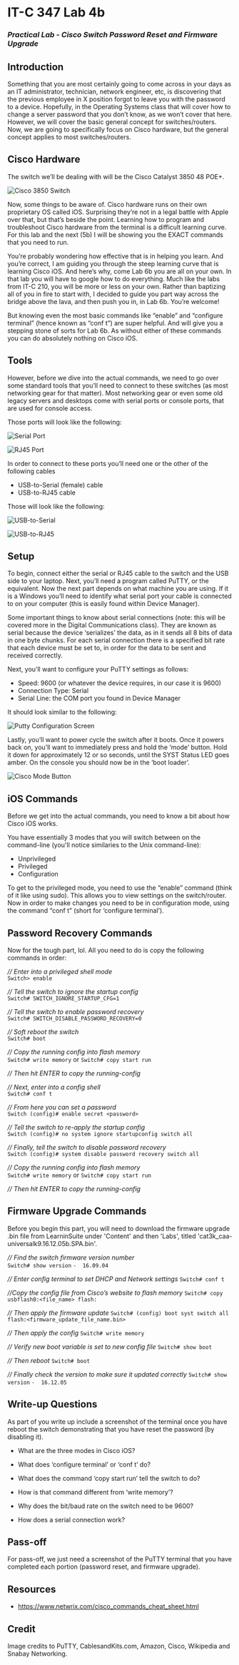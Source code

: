 # IT-C 347 Lab 4b
### *Practical Lab - Cisco Switch Password Reset and Firmware Upgrade*
## Introduction

Something that you are most certainly going to come across in your days as an IT administrator, technician, network engineer, etc, is discovering that the previous employee in X position forgot to leave you with the password to a device. Hopefully, in the Operating Systems class that will cover how to change a server password that you don’t know, as we won’t cover that here. However, we will cover the basic general concept for switches/routers. Now, we are going to specifically focus on Cisco hardware, but the general concept applies to most switches/routers.

## Cisco Hardware

The switch we’ll be dealing with will be the Cisco Catalyst 3850 48 POE+. 

![Cisco 3850 Switch](/assets/images/lab4a/cisco-3850-switch.png "Cisco 3850 Switch")
 
Now, some things to be aware of. Cisco hardware runs on their own proprietary OS called iOS. Surprising they’re not in a legal battle with Apple over that, but that’s beside the point. Learning how to program and troubleshoot Cisco hardware from the terminal is a difficult learning curve. For this lab and the next (5b) I will be showing you the EXACT commands that you need to run. 

You’re probably wondering how effective that is in helping you learn. And you’re correct, I am guiding you through the steep learning curve that is learning Cisco iOS. And here’s why, come Lab 6b you are all on your own. In that lab you will have to google how to do everything. Much like the labs from IT-C 210, you will be more or less on your own. Rather than baptizing all of you in fire to start with, I decided to guide you part way across the bridge above the lava, and then push you in, in Lab 6b. You’re welcome!

But knowing even the most basic commands like “enable” and “configure terminal” (hence known as “conf t”) are super helpful. And will give you a stepping stone of sorts for Lab 6b. As without either of these commands you can do absolutely nothing on Cisco iOS. 

## Tools

However, before we dive into the actual commands, we need to go over some standard tools that you’ll need to connect to these switches (as most networking gear for that matter). Most networking gear or even some old legacy servers and desktops come with serial ports or console ports, that are used for console access. 

Those ports will look like the following:

![Serial Port](/assets/images/lab4a/serial-port.jpg "Serial Port")

![RJ45 Port](/assets/images/lab4a/rj45-console-port.png "RJ45 Port")
 
In order to connect to these ports you’ll need one or the other of the following cables
-	USB-to-Serial (female) cable
-	USB-to-RJ45 cable

Those will look like the following:

![USB-to-Serial](/assets/images/lab4a/usb-to-serial.jpg "USB-to-Serial")

![USB-to-RJ45](/assets/images/lab4a/usb-to-rj45.jpg "USB-to-RJ45")
                  
## Setup

To begin, connect either the serial or RJ45 cable to the switch and the USB side to your laptop. Next, you’ll need a program called PuTTY, or the equivalent. Now the next part depends on what machine you are using. If it is a Windows you’ll need to identify what serial port your cable is connected to on your computer (this is easily found within Device Manager). 

Some important things to know about serial connections (note: this will be covered more in the Digital Communications class). They are known as serial because the device ‘serializes’ the data, as in it sends all 8 bits of data in one byte chunks. For each serial connection there is a specified bit rate that each device must be set to, in order for the data to be sent and received correctly.

Next, you’ll want to configure your PuTTY settings as follows:
-	Speed: 9600 (or whatever the device requires, in our case it is 9600)
-	Connection Type: Serial
-	Serial Line: the COM port you found in Device Manager

It should look similar to the following:

![Putty Configuration Screen](/assets/images/lab4a/putty-configuration.png "Putty Configuration Screen")

Lastly, you’ll want to power cycle the switch after it boots. Once it powers back on, you’ll want to immediately press and hold the ‘mode’ button. Hold it down for approximately 12 or so seconds, until the SYST Status LED goes amber. On the console you should now be in the ‘boot loader’.

![Cisco Mode Button](/assets/images/lab4a/cisco-mode-button.png "Cisco Mode Button")
 
## iOS Commands

Before we get into the actual commands, you need to know a bit about how Cisco iOS works. 

You have essentially 3 modes that you will switch between on the command-line (you'll notice similaries to the Unix command-line):  
- Unprivileged
- Privileged
- Configuration

To get to the privileged mode, you need to use the “enable” command (think of it like using sudo). This allows you to view settings on the switch/router. Now in order to make changes you need to be in configuration mode, using the command “conf t” (short for ‘configure terminal’).

## Password Recovery Commands

Now for the tough part, lol. All you need to do is copy the following commands in order:

*// Enter into a privileged shell mode*
<br> `Switch> enable`

*// Tell the switch to ignore the startup config*
<br> `Switch# SWITCH_IGNORE_STARTUP_CFG=1`

*// Tell the switch to enable password recovery*
<br> `Switch# SWITCH_DISABLE_PASSWORD_RECOVERY=0`

*// Soft reboot the switch*
<br> `Switch# boot`

*// Copy the running config into flash memory*
<br> `Switch# write memory` or `Switch# copy start run`
 
*// Then hit ENTER to copy the running-config*

*// Next, enter into a config shell*
<br> `Switch# conf t`

*// From here you can set a password*
<br> `Switch (config)# enable secret <password>`

*// Tell the switch to re-apply the startup config*
<br> `Switch (config)# no system ignore startupconfig switch all`

*// Finally, tell the switch to disable password recovery*
<br> `Switch (config)# system disable password recovery switch all`

*// Copy the running config into flash memory*
<br> `Switch# write memory` or `Switch# copy start run`
 
*// Then hit ENTER to copy the running-config*

## Firmware Upgrade Commands

Before you begin this part, you will need to download the firmware upgrade .bin file from LearninSuite under 'Content' and then 'Labs', titled 'cat3k_caa-universalk9.16.12.05b.SPA.bin'.

*// Find the switch firmware version number*
<br> `Switch# show version`
`-	16.09.04`

*// Enter config terminal to set DHCP and Network settings*
`Switch# conf t`

*//Copy the config file from Cisco’s website to flash memory*
`Switch# copy usbflash0:<file_name> flash:`

*// Then apply the firmware update*
`Switch# (config) boot syst switch all flash:<firmware_update_file_name.bin>`

*// Then apply the config*
`Switch# write memory`

*// Verify new boot variable is set to new config file*
`Switch# show boot`

*// Then reboot*
`Switch# boot`

*// Finally check the version to make sure it updated correctly*
`Switch# show version`
`-	16.12.05`

## Write-up Questions
 
As part of you write up include a screenshot of the terminal once you have reboot the switch demonstrating that you have reset the password (by disabling it).
-	What are the three modes in Cisco iOS?

-	What does ‘configure terminal’ or ‘conf t’ do?

-	What does the command ‘copy start run’ tell the switch to do?

-	How is that command different from ‘write memory’?

-	Why does the bit/baud rate on the switch need to be 9600?

-	How does a serial connection work?

## Pass-off

For pass-off, we just need a screenshot of the PuTTY terminal that you have completed each portion (password reset, and firmware upgrade).

## Resources
-	https://www.netwrix.com/cisco_commands_cheat_sheet.html

## Credit

Image credits to PuTTY, CablesandKits.com, Amazon, Cisco, Wikipedia and Snabay Networking.
